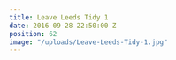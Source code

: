 ```yaml
---
title: Leave Leeds Tidy 1
date: 2016-09-28 22:50:00 Z
position: 62
image: "/uploads/Leave-Leeds-Tidy-1.jpg"
---
```


